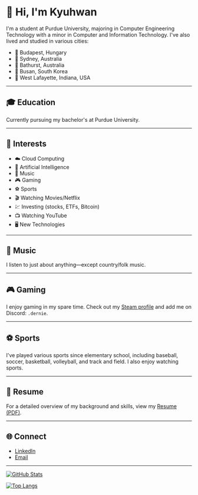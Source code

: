 # 👋 Hi, I'm Kyuhwan

I'm a student at Purdue University, majoring in Computer Engineering Technology with a minor in Computer and Information Technology. I've also lived and studied in various cities:

- 📍 Budapest, Hungary
- 📍 Sydney, Australia
- 📍 Bathurst, Australia
- 📍 Busan, South Korea
- 📍 West Lafayette, Indiana, USA

---

## 🎓 Education

Currently pursuing my bachelor's at Purdue University.

---

## 🚀 Interests

- ☁️ Cloud Computing
- 🤖 Artificial Intelligence
- 🎵 Music
- 🎮 Gaming
- ⚽ Sports
- 🎬 Watching Movies/Netflix
- 💹 Investing (stocks, ETFs, Bitcoin)
- 📺 Watching YouTube
- 🖥️ New Technologies

---

## 🎵 Music

I listen to just about anything—except country/folk music. 

---

## 🎮 Gaming

I enjoy gaming in my spare time. Check out my [Steam profile](https://steamcommunity.com/id/davidkyuhwanlee/) and add me on Discord: `.dernie`.

---

## ⚽ Sports

I've played various sports since elementary school, including baseball, soccer, basketball, volleyball, and track and field. I also enjoy watching sports.

---

## 📄 Resume

For a detailed overview of my background and skills, view my [Resume (PDF)](./path/to/your_resume.pdf).

---

## 🌐 Connect

- [LinkedIn](https://www.linkedin.com/in/kyuhwanl)
- [Email](mailto:kyuhwan720@gmail.com)

---

[![GitHub Stats](https://github-readme-stats.vercel.app/api?username=yourusername&show_icons=true&theme=radical)](https://github.com/yourusername)

[![Top Langs](https://github-readme-stats.vercel.app/api/top-langs/?username=yourusername&layout=compact&theme=radical)](https://github.com/yourusername)
